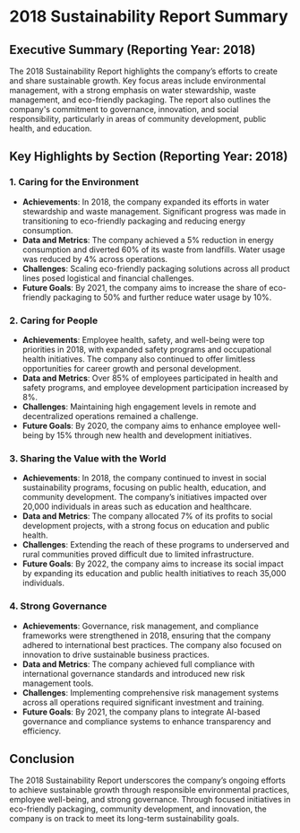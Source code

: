 
# 2018 Sustainability Report Summary

## Executive Summary (Reporting Year: 2018)

The 2018 Sustainability Report highlights the company’s efforts to create and share sustainable growth. Key focus areas include environmental management, with a strong emphasis on water stewardship, waste management, and eco-friendly packaging. The report also outlines the company's commitment to governance, innovation, and social responsibility, particularly in areas of community development, public health, and education.

## Key Highlights by Section (Reporting Year: 2018)

### 1. Caring for the Environment
- **Achievements**: In 2018, the company expanded its efforts in water stewardship and waste management. Significant progress was made in transitioning to eco-friendly packaging and reducing energy consumption.
- **Data and Metrics**: The company achieved a 5% reduction in energy consumption and diverted 60% of its waste from landfills. Water usage was reduced by 4% across operations.
- **Challenges**: Scaling eco-friendly packaging solutions across all product lines posed logistical and financial challenges.
- **Future Goals**: By 2021, the company aims to increase the share of eco-friendly packaging to 50% and further reduce water usage by 10%.

### 2. Caring for People
- **Achievements**: Employee health, safety, and well-being were top priorities in 2018, with expanded safety programs and occupational health initiatives. The company also continued to offer limitless opportunities for career growth and personal development.
- **Data and Metrics**: Over 85% of employees participated in health and safety programs, and employee development participation increased by 8%.
- **Challenges**: Maintaining high engagement levels in remote and decentralized operations remained a challenge.
- **Future Goals**: By 2020, the company aims to enhance employee well-being by 15% through new health and development initiatives.

### 3. Sharing the Value with the World
- **Achievements**: In 2018, the company continued to invest in social sustainability programs, focusing on public health, education, and community development. The company’s initiatives impacted over 20,000 individuals in areas such as education and healthcare.
- **Data and Metrics**: The company allocated 7% of its profits to social development projects, with a strong focus on education and public health.
- **Challenges**: Extending the reach of these programs to underserved and rural communities proved difficult due to limited infrastructure.
- **Future Goals**: By 2022, the company aims to increase its social impact by expanding its education and public health initiatives to reach 35,000 individuals.

### 4. Strong Governance
- **Achievements**: Governance, risk management, and compliance frameworks were strengthened in 2018, ensuring that the company adhered to international best practices. The company also focused on innovation to drive sustainable business practices.
- **Data and Metrics**: The company achieved full compliance with international governance standards and introduced new risk management tools.
- **Challenges**: Implementing comprehensive risk management systems across all operations required significant investment and training.
- **Future Goals**: By 2021, the company plans to integrate AI-based governance and compliance systems to enhance transparency and efficiency.

## Conclusion

The 2018 Sustainability Report underscores the company’s ongoing efforts to achieve sustainable growth through responsible environmental practices, employee well-being, and strong governance. Through focused initiatives in eco-friendly packaging, community development, and innovation, the company is on track to meet its long-term sustainability goals.
